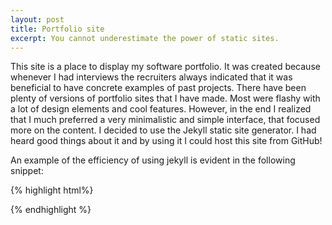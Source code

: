 ```yaml
---
layout: post
title: Portfolio site
excerpt: You cannot underestimate the power of static sites.
---
```


This site is a place to display my software portfolio. It was created because whenever I had interviews
the recruiters always indicated that it was beneficial to have concrete examples of past projects. 
There have been plenty of versions of portfolio sites that I have made. Most were flashy with a lot of 
design elements and cool features. However, in the end I realized that I much preferred a very minimalistic
and simple interface, that focused more on the content.
I decided to use the Jekyll static site generator. I had heard good things about it and by using it I could
host this site from GitHub!

An example of the efficiency of using jekyll is evident in the following snippet:

<div class="aboutContent">
 	<!-- Begin content -->
     <div class="description">
<p>
{% highlight html%}  

<!-- { for post in site.posts limit: 5 }
            <a href="{{ post.url }}">{{ post.title }}</a>
            <span>({{ post.date | date:"%Y-%m-%d" }})</span>
    </br> <em>{ post.excerpt } </em>
    </div>
  { endfor } -->

 {% endhighlight %} 
</p>

</div>
</div>
 <br/>
 

